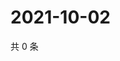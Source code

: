 # 2021-10-02

共 0 条

<!-- BEGIN -->
<!-- 最后更新时间 Sat Oct 02 2021 00:23:48 GMT+0800 (China Standard Time) -->

<!-- END -->
